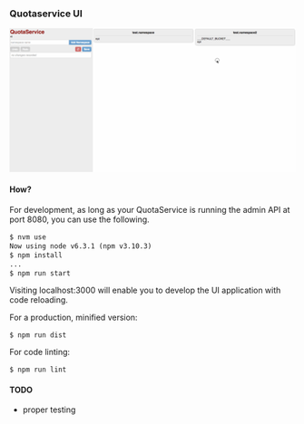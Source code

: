 ### Quotaservice UI

![quotaservice](images/quotaservice.gif)

#### How?


For development, as long as your QuotaService is running the admin API at port 8080, you can use the following.

```
$ nvm use
Now using node v6.3.1 (npm v3.10.3)
$ npm install
...
$ npm run start
```

Visiting localhost:3000 will enable you to develop the UI application with code reloading.

For a production, minified version:

```
$ npm run dist
```

For code linting:

```
$ npm run lint
```

#### TODO

* proper testing
